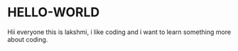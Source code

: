 # HELLO-WORLD
Hii everyone
this is lakshmi, i like coding and i want to learn something more about coding.
